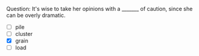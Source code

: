 Question: It's wise to take her opinions with a _______ of caution, since she can be overly dramatic.
- [ ] pile
- [ ] cluster
- [x] grain
- [ ] load